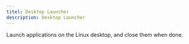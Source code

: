 ```yaml
---
titel: Desktop Launcher
description: Desktop Launcher
---
```

Launch applications on the Linux desktop, and close them when done.

